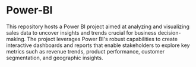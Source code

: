 # Power-BI

This repository hosts a Power BI project aimed at analyzing and visualizing sales data to uncover insights and trends crucial for business decision-making. The project leverages Power BI's robust capabilities to create interactive dashboards and reports that enable stakeholders to explore key metrics such as revenue trends, product performance, customer segmentation, and geographic insights.




